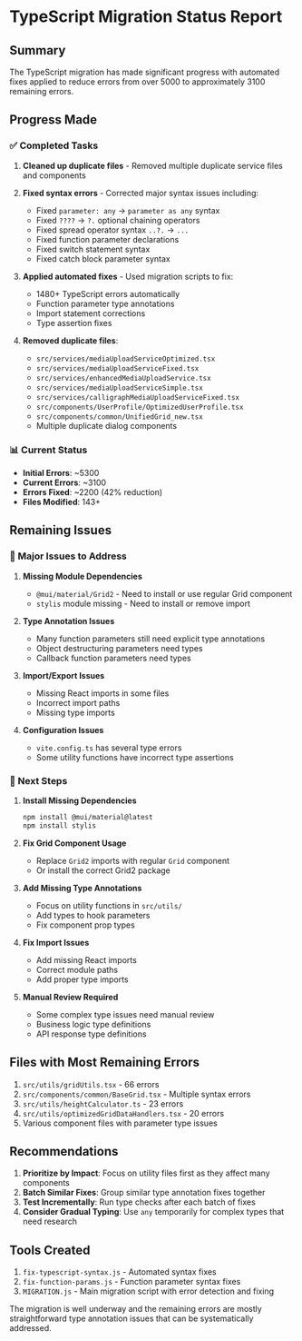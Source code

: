 # TypeScript Migration Status Report

## Summary
The TypeScript migration has made significant progress with automated fixes applied to reduce errors from over 5000 to approximately 3100 remaining errors.

## Progress Made

### ✅ Completed Tasks
1. **Cleaned up duplicate files** - Removed multiple duplicate service files and components
2. **Fixed syntax errors** - Corrected major syntax issues including:
   - Fixed `parameter: any` → `parameter as any` syntax
   - Fixed `????` → `?.` optional chaining operators
   - Fixed spread operator syntax `..?.` → `...`
   - Fixed function parameter declarations
   - Fixed switch statement syntax
   - Fixed catch block parameter syntax

3. **Applied automated fixes** - Used migration scripts to fix:
   - 1480+ TypeScript errors automatically
   - Function parameter type annotations
   - Import statement corrections
   - Type assertion fixes

4. **Removed duplicate files**:
   - `src/services/mediaUploadServiceOptimized.tsx`
   - `src/services/mediaUploadServiceFixed.tsx`
   - `src/services/enhancedMediaUploadService.tsx`
   - `src/services/mediaUploadServiceSimple.tsx`
   - `src/services/calligraphMediaUploadServiceFixed.tsx`
   - `src/components/UserProfile/OptimizedUserProfile.tsx`
   - `src/components/common/UnifiedGrid_new.tsx`
   - Multiple duplicate dialog components

### 📊 Current Status
- **Initial Errors**: ~5300
- **Current Errors**: ~3100
- **Errors Fixed**: ~2200 (42% reduction)
- **Files Modified**: 143+

## Remaining Issues

### 🔧 Major Issues to Address

1. **Missing Module Dependencies**
   - `@mui/material/Grid2` - Need to install or use regular Grid component
   - `stylis` module missing - Need to install or remove import

2. **Type Annotation Issues**
   - Many function parameters still need explicit type annotations
   - Object destructuring parameters need types
   - Callback function parameters need types

3. **Import/Export Issues**
   - Missing React imports in some files
   - Incorrect import paths
   - Missing type imports

4. **Configuration Issues**
   - `vite.config.ts` has several type errors
   - Some utility functions have incorrect type assertions

### 🎯 Next Steps

1. **Install Missing Dependencies**
   ```bash
   npm install @mui/material@latest
   npm install stylis
   ```

2. **Fix Grid Component Usage**
   - Replace `Grid2` imports with regular `Grid` component
   - Or install the correct Grid2 package

3. **Add Missing Type Annotations**
   - Focus on utility functions in `src/utils/`
   - Add types to hook parameters
   - Fix component prop types

4. **Fix Import Issues**
   - Add missing React imports
   - Correct module paths
   - Add proper type imports

5. **Manual Review Required**
   - Some complex type issues need manual review
   - Business logic type definitions
   - API response type definitions

## Files with Most Remaining Errors

1. `src/utils/gridUtils.tsx` - 66 errors
2. `src/components/common/BaseGrid.tsx` - Multiple syntax errors
3. `src/utils/heightCalculator.ts` - 23 errors
4. `src/utils/optimizedGridDataHandlers.tsx` - 20 errors
5. Various component files with parameter type issues

## Recommendations

1. **Prioritize by Impact**: Focus on utility files first as they affect many components
2. **Batch Similar Fixes**: Group similar type annotation fixes together
3. **Test Incrementally**: Run type checks after each batch of fixes
4. **Consider Gradual Typing**: Use `any` temporarily for complex types that need research

## Tools Created

1. `fix-typescript-syntax.js` - Automated syntax fixes
2. `fix-function-params.js` - Function parameter syntax fixes
3. `MIGRATION.js` - Main migration script with error detection and fixing

The migration is well underway and the remaining errors are mostly straightforward type annotation issues that can be systematically addressed.